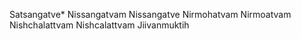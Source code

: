 Satsangatve* Nissangatvam
Nissangatve Nirmohatvam
Nirmoatvam Nishchalattvam
Nishcalattvam Jiivanmuktih
